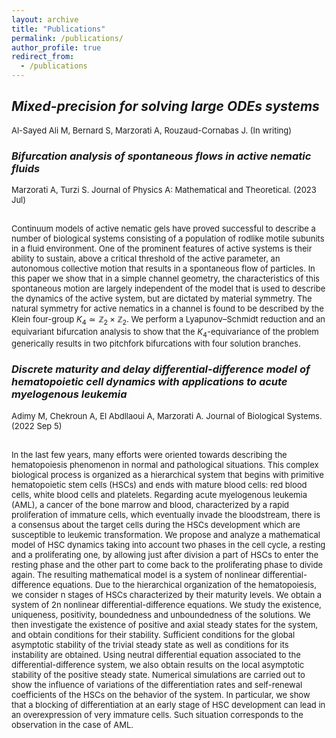 ```yaml
---
layout: archive
title: "Publications"
permalink: /publications/
author_profile: true
redirect_from:
  - /publications
---
```

## *Mixed-precision for solving large ODEs systems*

<FONT size="2pt">
Al-Sayed Ali M, Bernard S, Marzorati A, Rouzaud-Cornabas J. (In writing)
</FONT>

### *Bifurcation analysis of spontaneous flows in active nematic fluids*

<FONT size="2pt">
Marzorati A, Turzi S. Journal of Physics A: Mathematical and Theoretical. (2023 Jul)

<br> Continuum models of active nematic gels have proved successful to describe a number of biological systems consisting of a population of rodlike motile subunits in a fluid environment. One of the prominent features of active systems is their ability to sustain, above a critical threshold of the active parameter, an autonomous collective motion that results in a spontaneous flow of particles. In this paper we show that in a simple channel geometry, the characteristics of this spontaneous motion are largely independent of the model that is used to describe the dynamics of the active system, but are dictated by material symmetry. The natural symmetry for active nematics in a channel is found to be described by the Klein four-group $K_4 \simeq \mathbb{Z}_2 \times \mathbb{Z}_2$. We perform a Lyapunov–Schmidt reduction and an equivariant bifurcation analysis to show that the $K_4$-equivariance of the problem generically results in two pitchfork bifurcations with four solution branches.
</FONT>

### *Discrete maturity and delay differential-difference model of hematopoietic cell dynamics with applications to acute myelogenous leukemia*
<FONT size="2pt">

Adimy M, Chekroun A, El Abdllaoui A, Marzorati A. Journal of Biological Systems. (2022 Sep 5)

<br> In the last few years, many efforts were oriented towards describing the hematopoiesis phenomenon in normal and pathological situations. This complex biological process is organized as a hierarchical system that begins with primitive hematopoietic stem cells (HSCs) and ends with mature blood cells: red blood cells, white blood cells and platelets. Regarding acute myelogenous leukemia (AML), a cancer of the bone marrow and blood, characterized by a rapid proliferation of immature cells, which eventually invade the bloodstream, there is a consensus about the target cells during the HSCs development which are susceptible to leukemic transformation. We propose and analyze a mathematical model of HSC dynamics taking into account two phases in the cell cycle, a resting and a proliferating one, by allowing just after division a part of HSCs to enter the resting phase and the other part to come back to the proliferating phase to divide again. The resulting mathematical model is a system of nonlinear differential-difference equations. Due to the hierarchical organization of the hematopoiesis, we consider n stages of HSCs characterized by their maturity levels. We obtain a system of 2n nonlinear differential-difference equations. We study the existence, uniqueness, positivity, boundedness and unboundedness of the solutions. We then investigate the existence of positive and axial steady states for the system, and obtain conditions for their stability. Sufficient conditions for the global asymptotic stability of the trivial steady state as well as conditions for its instability are obtained. Using neutral differential equation associated to the differential-difference system, we also obtain results on the local asymptotic stability of the positive steady state. Numerical simulations are carried out to show the influence of variations of the differentiation rates and self-renewal coefficients of the HSCs on the behavior of the system. In particular, we show that a blocking of differentiation at an early stage of HSC development can lead in an overexpression of very immature cells. Such situation corresponds to the observation in the case of AML.
</FONT>

